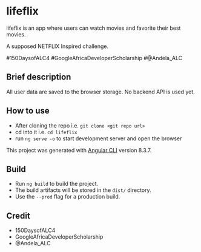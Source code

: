 # lifeflix <LF />


lifeflix is an app where users can watch movies and favorite their best movies.

A supposed NETFLIX Inspired challenge.

#150DaysofALC4 #GoogleAfricaDeveloperScholarship #@Andela_ALC

 


## Brief description
  All user data are saved to the browser storage.
  No backend API is used yet.

## How to use

* After cloning the repo i.e. `git clone <git repo url>`
* cd into it i.e. `cd lifeflix`
* run `ng serve -o` to start development server and open the browser

This project was generated with [Angular CLI](https://github.com/angular/angular-cli) version 8.3.7.

## Build

* Run `ng build` to build the project.
* The build artifacts will be stored in the `dist/` directory.
* Use the `--prod` flag for a production build.


## Credit

* 150DaysofALC4
* GoogleAfricaDeveloperScholarship
* @Andela_ALC
